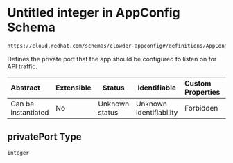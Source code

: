# Untitled integer in AppConfig Schema

```txt
https://cloud.redhat.com/schemas/clowder-appconfig#/definitions/AppConfig/properties/privatePort
```

Defines the private port that the app should be configured to listen on for API traffic.


| Abstract            | Extensible | Status         | Identifiable            | Custom Properties | Additional Properties | Access Restrictions | Defined In                                                    |
| :------------------ | ---------- | -------------- | ----------------------- | :---------------- | --------------------- | ------------------- | ------------------------------------------------------------- |
| Can be instantiated | No         | Unknown status | Unknown identifiability | Forbidden         | Allowed               | none                | [schema.json\*](../../out/schema.json "open original schema") |

## privatePort Type

`integer`
